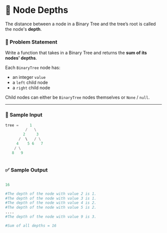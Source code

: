 # 🌲 Node Depths

The distance between a node in a Binary Tree and the tree’s root is called the node's **depth**.

### 🧩 Problem Statement

Write a function that takes in a Binary Tree and returns the **sum of its nodes' depths**.

Each `BinaryTree` node has:
- an integer `value`
- a `left` child node
- a `right` child node

Child nodes can either be `BinaryTree` nodes themselves or `None` / `null`.

---

### 🧪 Sample Input

```python
tree =     1
         /   \
        2     3
      /  \   / \
     4    5 6   7
    / \
   8   9
        
```

### ✅ Sample Output

```python

16

#The depth of the node with value 2 is 1.
#The depth of the node with value 3 is 1.
#The depth of the node with value 4 is 2.
#The depth of the node with value 5 is 2.
....
#The depth of the node with value 9 is 3.

#Sum of all depths = 16
```
